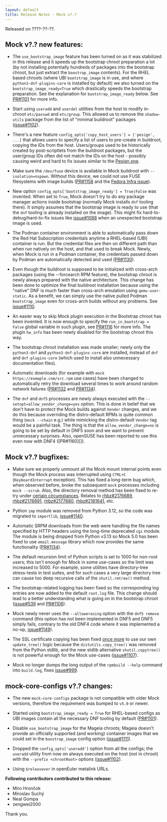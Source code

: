 ```yaml
---
layout: default
title: Release Notes - Mock v?.?
---
```


Released on ????-??-??.

## Mock v?.? new features:

- The `use_bootstrap_image` feature has been turned on as it was stabilized in
  this release and it speeds up the bootstrap chroot preparation a lot
  (by not installing potentially hundreds of packages into the bootstrap chroot,
  but just extract the `boostrap_image` contents).  For the RHEL based chroots
  (where UBI `bootstrap_image` is in use, and where `python3-dnf-plugins-core`
  is installed by default) we also turned on the `bootstrap_image_ready=True`
  which drastically speeds the bootstrap preparation.  See the explanation for
  `bootstrap_image_ready` below.  See [PR#1101][] for more info.

- Start using `useradd` and `userdel` utilities from the host to modify
  in-chroot `etc/passwd` and `etc/group`.  This allowed us to remove
  the `shadow-utils` package from the list of "minimal buildroot" packages
  ([issue#1102][]).

- There's a new feature `config_opts['copy_host_users'] = ['pesign', ...]` that
  allows users to specify a list of users to pre-create in buildroot, copying
  the IDs from the host.  Users/groups used to be historically created by
  post-scriptlets from the buildroot packages, but the user/group IDs often did
  not match the IDs on the host - possibly causing weird and hard to fix issues
  similar to the [Pesign one][issue#1091].

- Make sure the `/dev/fuse` device is available in Mock buildroot with
  `--isolation=nspawn`.  Without this device, we could not use FUSE filesystems
  with image builds ([PR#1158][] and the [Fedora Infra issue][fuseInfra]).

- New option `config_opts['bootstrap_image_ready'] = True|False` was invented.
  When set to `True`, Mock doesn't try to do any package manager actions inside
  bootstrap (normally Mock installs `dnf` tooling there).  It simply assumes
  that the bootstrap image is ready to use (that the `dnf` tooling is already
  installed on the image).  This might fix hard-to-debug/hard-to-fix issues like
  [issue#1088][] when an unexpected bootstrap image is used.

- The Podman container environment is able to automatically pass down the Red
  Hat Subscription credentials anytime a RHEL-based (UBI) container is run.  But
  the credential files are then on different path than when run natively on
  the host, and that used to break Mock.  Newly, when Mock is run in a Podman
  container, the credentials passed down by Podman are automatically detected
  and used ([PR#1130][]).

- Even though the buildroot is supposed to be initialized with cross-arch
  packages (using the --forcearch RPM feature), the bootstrap chroot is newly
  always prepared with the native architecture.  This change has been done to
  optimize the final buildroot installation because using the "native" DNF is
  much faster than cross-arch emulation using `qemu-user-static`.  As a benefit,
  we can simply use the native pulled Podman `bootstrap_image` even for
  cross-arch builds without any problems.  See [issue#1110][].

- An easier way to skip Mock plugin execution in the Bootstrap chroot has been
  invented.  It is now enough to specify the `run_in_bootstrap = False` global
  variable in such plugin, see [PR#1116][] for more info.  The plugin `hw_info`
  has been newly disabled for the bootstrap chroot this way.

- The bootstrap chroot installation was made smaller;  newly only the
  `python3-dnf` and `python3-dnf-plugins-core` are installed, instead of `dnf`
  and `dnf-plugins-core` (which used to install also unnecessary documentation
  files).

- Automatic downloads (for example with `mock https://exmaple.com/src.rpm`
  use cases) have been changed to automatically retry the download several times
  to work around random network failures ([PR#1132][] and [PR#1134][]).

- The `dnf` and `dnf5` processes are newly always executed with the
  `--setopt=allow_vendor_change=yes` option.  This is done in belief that we
  don't have to protect the Mock builds against `Vendor` changes, and we do this
  because overriding the distro-default RPMs is quite common thing (`mock
  --chain` e.g.) while mimicking the distro-default `Vendor` tag would be
  a painful task.  The thing is that the `allow_vendor_change=no` is going to be
  set by default in DNF5 soon and we want to prevent unnecessary surprises.
  Also, openSUSE has been reported to use this even now with DNF4 ([PR#1160][]).

## Mock v?.? bugfixes:

- Make sure we properly unmount all the Mock mount internal points even though
  the Mock process was interrupted using `CTRL+C` (`KeyboardInterrupt`
  exception).  This has fixed a long-term bug which, when observed before, broke
  the subsequent `mock` processes including `mock --scrub`. Also, the directory
  removal method has been fixed to re-try under [certain
  circumstances][PR#1058]. Relates to [rhbz#2176689][], [rhbz#2176691][],
  [rhbz#2177680][], [rhbz#2181641][], etc.

- Python `imp` module was removed from Python 3.12, so the code was migrated to
  `importlib`, [issue#1140][].

- Automatic SRPM downloads from the web were handling the file names specified
  by HTTP headers using the long-time deprecated `cgi` module.  The module is
  being dropped from Python v3.13 so Mock 5.0 has been fixed to use
  `email.message` library which now provides the same functionality
  ([PR#1134][]).

- The default recursion limit of Python scripts is set to 1000 for non-root
  users; this isn't enough for Mock in some use-cases so the limit was increased
  to 5000.  For example, some utilities have directory-tree stress-tests in
  test suites, and for such cases a very large directory tree can cause too deep
  recursive calls of the `shutil.rmtree()` method.

- The bootstrap-related logging has been fixed so the corresponding log entries
  are now added to the default `root.log` file.  This change should lead to
  a better understanding what is going on in the bootstrap chroot ([issue#539][]
  and [PR#1106][]).

- Mock newly never uses the `--allowerasing` option with the `dnf5 remove`
  command (this option has not been implemented in DNF5 and DNF5 simply fails,
  contrary to the old DNF4 code where it was implemented a no-op,
  [issue#1149][]).

- The SSL certificate copying has been fixed [once more][PR#1113] to use our own
  `update_tree()` logic because the `distutils.copy_tree()` was removed from the
  Python stdlib, and the new stdlib alternative `shutil.copytree()` is not
  powerful enough for the Mock use-cases ([issue#1107][]).

- Mock no longer dumps the long output of the `rpmbuild --help` command into
  `build.log`, fixes [issue#999][].

## mock-core-configs v?.? changes:

- The new `mock-core-configs` package is not compatible with older Mock
  versions, therefore the requirement was bumped to `v5.0` or newer.

- Started using `bootstrap_image_ready = True` for RHEL-based configs as UBI
  images contain all the necessary DNF tooling by default ([PR#1101][]).

- Disable `use_bootstrap_image` for the Mageia chroots;  Mageia doesn't provide
  an officially supported (and working) container images that we could set in
  the `boostrap_image` config option ([issue#1111][]).

- Dropped the `config_opts['useradd']` option from all the configs; the
  `useradd` utility from now on always executed on the host (not in chroot) with
  the `--prefix <chrootRoot>` options ([issue#1102][]).

- Using `$releasever` in openEuler metalink URLs.


**Following contributors contributed to this release:**

 * Miro Hrončok
 * Miroslav Suchý
 * Neal Gompa
 * zengwei2000

Thank you.

[PR#1058]: https://github.com/rpm-software-management/mock/pull/1058
[PR#1101]: https://github.com/rpm-software-management/mock/pull/1101
[PR#1106]: https://github.com/rpm-software-management/mock/pull/1106
[PR#1113]: https://github.com/rpm-software-management/mock/pull/1113
[PR#1116]: https://github.com/rpm-software-management/mock/pull/1116
[PR#1130]: https://github.com/rpm-software-management/mock/pull/1130
[PR#1132]: https://github.com/rpm-software-management/mock/pull/1132
[PR#1134]: https://github.com/rpm-software-management/mock/pull/1134
[PR#1158]: https://github.com/rpm-software-management/mock/pull/1158
[PR#1158]: https://github.com/rpm-software-management/mock/pull/1160
[issue#539]: https://github.com/rpm-software-management/mock/issues/539
[issue#999]: https://github.com/rpm-software-management/mock/issues/999
[issue#1088]: https://github.com/rpm-software-management/mock/issues/1088
[issue#1091]: https://github.com/rpm-software-management/mock/issues/1091
[issue#1102]: https://github.com/rpm-software-management/mock/issues/1102
[issue#1107]: https://github.com/rpm-software-management/mock/issues/1107
[issue#1110]: https://github.com/rpm-software-management/mock/issues/1110
[issue#1111]: https://github.com/rpm-software-management/mock/issues/1111
[issue#1140]: https://github.com/rpm-software-management/mock/issues/1140
[issue#1149]: https://github.com/rpm-software-management/mock/issues/1149
[rhbz#2176689]: https://bugzilla.redhat.com/2176689
[rhbz#2176691]: https://bugzilla.redhat.com/2176691
[rhbz#2177680]: https://bugzilla.redhat.com/2177680
[rhbz#2181641]: https://bugzilla.redhat.com/2181641
[fuseInfra]: https://pagure.io/fedora-infrastructure/issue/11420
